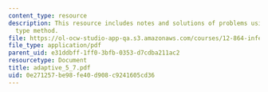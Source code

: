```yaml
---
content_type: resource
description: This resource includes notes and solutions of problems using Gauss-Markov
  type method.
file: https://ol-ocw-studio-app-qa.s3.amazonaws.com/courses/12-864-inference-from-data-and-models-spring-2005/0e271257be98fe40d908c9241605cd36_adaptive_5_7.pdf
file_type: application/pdf
parent_uid: e31ddbff-1ff0-3bfb-0353-d7cdba211ac2
resourcetype: Document
title: adaptive_5_7.pdf
uid: 0e271257-be98-fe40-d908-c9241605cd36
---
```


